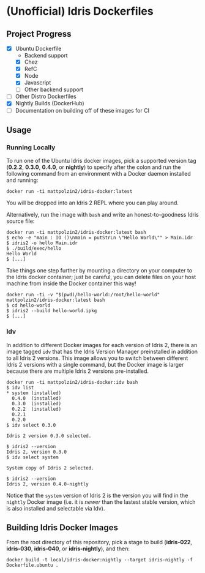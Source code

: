 
# (Unofficial) Idris Dockerfiles

## Project Progress
- [x] Ubuntu Dockerfile
  - Backend support
  - [x] Chez
  - [x] RefC
  - [x] Node
  - [x] Javascript
  - [ ] Other backend support
- [ ] Other Distro Dockerfiles
- [x] Nightly Builds (DockerHub)
- [ ] Documentation on building off of these images for CI

## Usage

### Running Locally
To run one of the Ubuntu Idris docker images, pick a supported version tag (**0.2.2**, **0.3.0**, **0.4.0**, or **nightly**) to specify after the colon and run the following command from an environment with a Docker daemon installed and running:

```shell
docker run -ti mattpolzin2/idris-docker:latest
```

You will be dropped into an Idris 2 REPL where you can play around.

Alternatively, run the image with `bash` and write an honest-to-goodness Idris source file:

```shell
docker run -ti mattpolzin2/idris-docker:latest bash
$ echo -e "main : IO ()\nmain = putStrLn \"Hello World\"" > Main.idr
$ idris2 -o hello Main.idr
$ ./build/exec/hello
Hello World
$ [...]
```

Take things one step further by mounting a directory on your computer to the Idris docker container; just be careful, you can delete files on your host machine from inside the Docker container this way!

```shell
docker run -ti -v "$(pwd)/hello-world:/root/hello-world" mattpolzin2/idris-docker:latest bash
$ cd hello-world
$ idris2 --build hello-world.ipkg
$ [...]
```

### Idv
In addition to different Docker images for each version of Idris 2, there is an image tagged `idv` that has the Idris Version Manager preinstalled in addition to all Idris 2 versions. This image allows you to switch between different Idris 2 versions with a single command, but the Docker image is larger because there are multiple Idris 2 versions pre-installed.

```shell
docker run -ti mattpolzin2/idris-docker:idv bash
$ idv list
* system (installed)
  0.4.0  (installed)
  0.3.0  (installed)
  0.2.2  (installed)
  0.2.1
  0.2.0
$ idv select 0.3.0

Idris 2 version 0.3.0 selected.

$ idris2 --version
Idris 2, version 0.3.0
$ idv select system

System copy of Idris 2 selected.

$ idris2 --version
Idris 2, version 0.4.0-nightly
```

Notice that the `system` version of Idris 2 is the version you will find in the `nightly` Docker image (i.e. it is _newer_ than the lastest stable version, which is also installed and selectable via Idv).

## Building Idris Docker Images
From the root directory of this repository, pick a stage to build (**idris-022**, **idris-030**, **idris-040**, or **idris-nightly**), and then:

```shell
docker build -t local/idris-docker:nightly --target idris-nightly -f Dockerfile.ubuntu .
```

